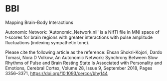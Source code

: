 # BBI
Mapping Brain-Body Interactions

Autonomic Network:
'Autonomic_Network.nii' is a NIfTI file in MNI space of t-scores for brain regions with greater interactions with pulse amplitude fluctuations (indexing sympathetic tone).

Please cite the following article as the reference:
Ehsan Shokri-Kojori, Dardo Tomasi, Nora D Volkow, An Autonomic Network: Synchrony Between Slow Rhythms of Pulse and Brain Resting State Is Associated with Personality and Emotions, Cerebral Cortex, Volume 28, Issue 9, September 2018, Pages 3356–3371, https://doi.org/10.1093/cercor/bhy144
